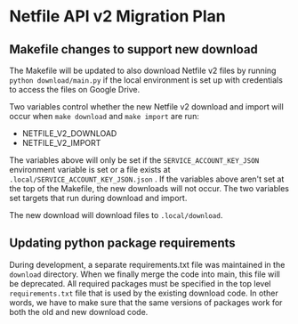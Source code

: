 # Netfile API v2 Migration Plan

## Makefile changes to support new download

The Makefile will be updated to also download Netfile v2 files by running `python download/main.py` if the local environment is set up with credentials to access the files on Google Drive.

Two variables control whether the new Netfile v2 download and import will occur when `make download` and `make import` are run:
* NETFILE_V2_DOWNLOAD
* NETFILE_V2_IMPORT

The variables above will only be set if the `SERVICE_ACCOUNT_KEY_JSON` environment variable is set or a file exists at `.local/SERVICE_ACCOUNT_KEY_JSON.json` .  If the variables above aren't set at the top of the Makefile, the new downloads will not occur.  The two variables set targets that run during download and import.

The new download will download files to `.local/download`.

## Updating python package requirements

During development, a separate requirements.txt file was maintained in the `download` directory.  When we finally merge the code into main, this file will be deprecated. All required packages must be specified in the top level `requirements.txt` file that is used by the existing download code.  In other words, we have to make sure that the same versions of packages work for both the old and new download code.
